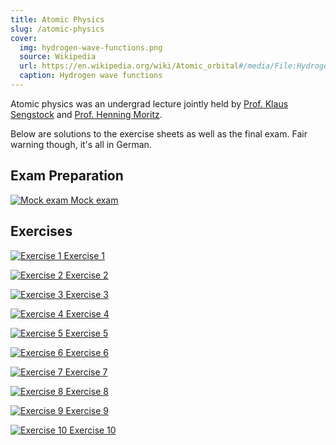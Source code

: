 ```yaml
---
title: Atomic Physics
slug: /atomic-physics
cover:
  img: hydrogen-wave-functions.png
  source: Wikipedia
  url: https://en.wikipedia.org/wiki/Atomic_orbital#/media/File:Hydrogen_Density_Plots.png
  caption: Hydrogen wave functions
---
```


<script>
  import { DocsGrid } from '$lib'
</script>

Atomic physics was an undergrad lecture jointly held by [Prof. Klaus Sengstock](https://physik.uni-hamburg.de/en/ilp/sengstock/personen/sengstock) and [Prof. Henning Moritz](https://physik.uni-hamburg.de/en/ilp/moritz/personen/moritz).

Below are solutions to the exercise sheets as well as the final exam. Fair warning though, it's all in German.

## Exam Preparation

<DocsGrid>

[![Mock exam](./thumbnails/mock-exam.png) Mock exam](./pdfs/mock-exam.pdf)

</DocsGrid>

## Exercises

<DocsGrid>

[![Exercise 1](./thumbnails/sol-01.png) Exercise 1](./pdfs/sol-01.pdf)

[![Exercise 2](./thumbnails/sol-02.png) Exercise 2](./pdfs/sol-02.pdf)

[![Exercise 3](./thumbnails/sol-03.png) Exercise 3](./pdfs/sol-03.pdf)

[![Exercise 4](./thumbnails/sol-04.png) Exercise 4](./pdfs/sol-04.pdf)

[![Exercise 5](./thumbnails/sol-05.png) Exercise 5](./pdfs/sol-05.pdf)

[![Exercise 6](./thumbnails/sol-06.png) Exercise 6](./pdfs/sol-06.pdf)

[![Exercise 7](./thumbnails/sol-07.png) Exercise 7](./pdfs/sol-07.pdf)

[![Exercise 8](./thumbnails/sol-08.png) Exercise 8](./pdfs/sol-08.pdf)

[![Exercise 9](./thumbnails/sol-09.png) Exercise 9](./pdfs/sol-09.pdf)

[![Exercise 10](./thumbnails/sol-10.png) Exercise 10](./pdfs/sol-10.pdf)

</DocsGrid>
